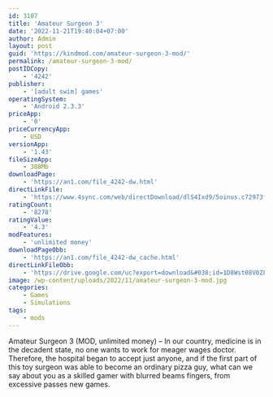 ```yaml
---
id: 3107
title: 'Amateur Surgeon 3'
date: '2022-11-21T19:40:04+07:00'
author: Admin
layout: post
guid: 'https://kindmod.com/amateur-surgeon-3-mod/'
permalink: /amateur-surgeon-3-mod/
postIDCopy:
    - '4242'
publisher:
    - '[adult swim] games'
operatingSystem:
    - 'Android 2.3.3'
priceApp:
    - '0'
priceCurrencyApp:
    - USD
versionApp:
    - '1.43'
fileSizeApp:
    - 388Mb
downloadPage:
    - 'https://an1.com/file_4242-dw.html'
directLinkFile:
    - 'https://www.4sync.com/web/directDownload/dlS4Ixd9/5oinus.c72973ff8ccb8e61a6c758a1c0375c87'
ratingCount:
    - '8278'
ratingValue:
    - '4.3'
modFeatures:
    - 'unlimited money'
downloadPageObb:
    - 'https://an1.com/file_4242-dw_cache.html'
directLinkFileObb:
    - 'https://drive.google.com/uc?export=download&#038;id=1D8Wst08V0ZLONH603nl-Apljsk4iWUWh'
image: /wp-content/uploads/2022/11/amateur-surgeon-3-mod.jpg
categories:
    - Games
    - Simulations
tags:
    - mods
---
```


Amateur Surgeon 3 (MOD, unlimited money) – In our country, medicine is in the decadent state, no one wants to work for meager wages doctor. Therefore, the hospital began to accept just anyone, and if the first part of this toy surgeon was able to become an ordinary pizza guy, what can we say about you as a skilled gamer with blurred beams fingers, from excessive passes new games.